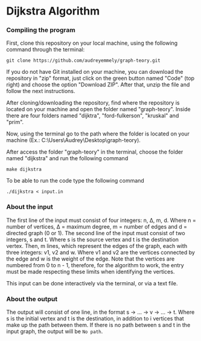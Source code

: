 # Dijkstra Algorithm

### Compiling the program
First, clone this repository on your local machine, using the following command through the terminal:
```
git clone https://github.com/audreyemmely/graph-teory.git
```
If you do not have Git installed on your machine, you can download the repository in "zip" format, just click on the green button named "Code" (top right) and choose the option "Download ZIP". After that, unzip the file and follow the next instructions.

After cloning/downloading the repository, find where the repository is located on your machine and open the folder named "graph-teory". Inside there are four folders named "dijktra", "ford-fulkerson", "kruskal" and "prim".

Now, using the terminal go to the path where the folder is located on your machine (Ex.: C:\Users\Audrey\Desktop\graph-teory).

After access the folder "graph-teory" in the terminal, choose the folder named "dijkstra" and run the following command
```
make dijkstra
```
To be able to run the code type the following command
```
./dijkstra < input.in
```

### About the input 
The first line of the input must consist of four integers: n, Δ, m, d. Where n = number of vertices, Δ = maximum degree, m = number of edges and d = directed graph (0 or 1).
The second line of the input must consist of two integers, s and t. Where s is the source vertex and t is the destination vertex.
Then, m lines, which represent the edges of the graph, each with three integers: v1, v2 and w. Where v1 and v2 are the vertices connected by the edge and w is the weight of the edge.
Note that the vertices are numbered from 0 to n - 1, therefore, for the algorithm to work, the entry must be made respecting these limits when identifying the vertices.

This input can be done interactively via the terminal, or via a text file.

### About the output
The output will consist of one line, in the format s -> ... -> v -> ... -> t. Where s is the initial vertex and t is the destination, in addition to i vertices that make up the path between them. If there is no path between s and t in the input graph, the output will be ```No path```.
